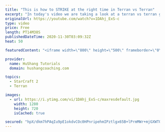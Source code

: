 ```yaml
---
title: "This is how to STRIKE at the right time in Terran vs Terran"
excerpt: "In today's video we are taking a look at a terran vs terran game I played that showcases some patience and how I like to calculate when it's the correct time to attack!  Coaching -------------------------------------------------------------------------- Website: https://www.hushangcoaching.com  Interested"
originalUrl: https://youtube.com/watch?v=1DAhj_ExS-c
type: video
price: Free
length: PT14M38S
publishedDateTime: 2020-11-30T03:09:32Z
heat: 50

featuredContent: "<iframe width=\"800\" height=\"500\" frameborder=\"0\" src=\"https://www.youtube.com/embed/1DAhj_ExS-c\" allow=\"accelerometer; autoplay; encrypted-media; gyroscope; picture-in-picture\" allowfullscreen></iframe>"

provider:
  name: HuShang Tutorials
  domain: hushangcoaching.com

topics:
  - StarCraft 2
  - Terran

images:
  - url: https://i.ytimg.com/vi/1DAhj_ExS-c/maxresdefault.jpg
    width: 1280
    height: 720
    isCached: true

secured: "hpX/dkm7hPAqIu9pE1okdvCOc0HPnripehmIPztlgx65B+lPrmMWr+mjGXWTQXraiBFaeMYhgLF7ZIIT/0VuLQtzuGvVsBa2Pf7LrEvvDpFd72YhArwG8K9Jl2nZpPNOtJj2TgvE75af5dxqm3l25Ky5dzzKDqohqEs8ozf8MkNGWErPtT5255PhPk0HwruXzCZbx8YQj1yCAC20Qy9d5/z5dQgvB/dGeH4gQ95I+x3rblJwZRMkMdMqa3AfG80gXh5+vZfbMUWzffEqufeqeHzSi5zLxIuFghSuaa0BrOBy3BJSxps+V1quLgBm4KRXSlc5qFcqondA0siz6uVDBlcC1qDIAiqbXw8A5e7ahfFqZKUu6UCP6otW7+y8x6xXSCacGUReyASFJQpLuqfG9fwl7+Uf5X0Xp0bU3ywxIhY=;m6ulLhP3YGzoyNY3gWkpoQ=="
---
```


